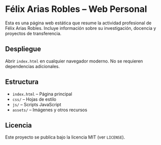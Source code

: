 # Félix Arias Robles – Web Personal

Esta es una página web estática que resume la actividad profesional de Félix Arias Robles. Incluye información sobre su investigación, docencia y proyectos de transferencia.

## Despliegue

Abrir `index.html` en cualquier navegador moderno. No se requieren dependencias adicionales.

## Estructura

- `index.html` – Página principal
- `css/` – Hojas de estilo
- `js/` – Scripts JavaScript
- `assets/` – Imágenes y otros recursos

## Licencia

Este proyecto se publica bajo la licencia MIT (ver `LICENSE`).

